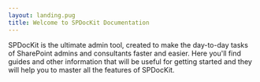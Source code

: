 ```yaml
---
layout: landing.pug
title: Welcome to SPDocKit Documentation 
---
```


SPDocKit is the ultimate admin tool, created to make the day-to-day tasks of SharePoint admins and consultants faster and easier. Here you'll find guides and other information that will be useful for getting started and they will help you to master all the features of SPDocKit. 
